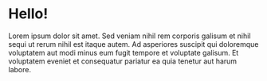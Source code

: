 <title>Test Tile GitHub Pages</title>
<h1>Hello!</h1>

Lorem ipsum dolor sit amet. Sed veniam nihil rem corporis galisum et nihil sequi ut rerum nihil est itaque autem. Ad asperiores suscipit qui doloremque voluptatem aut modi minus eum fugit tempore et voluptate galisum. Et voluptatem eveniet et consequatur pariatur ea quia tenetur aut harum labore. 
